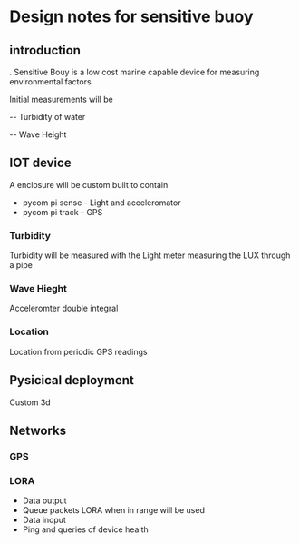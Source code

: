 # Design notes for sensitive buoy

## introduction

. Sensitive Bouy is a low cost marine capable device for measuring environmental factors

Initial measurements will be

-- Turbidity of water

-- Wave Height

## IOT device

A enclosure will be custom built to contain 

* pycom pi sense - Light and acceleromator
* pycom pi track - GPS

### Turbidity
Turbidity will be measured with the Light meter measuring the LUX through a pipe

### Wave Hieght
Acceleromter double integral


### Location
Location from periodic GPS readings


## Pysicical deployment
Custom 3d 

## Networks

### GPS 

### LORA
* Data output
* Queue packets LORA when in range will be used 
* Data inoput
* Ping and queries of device health
